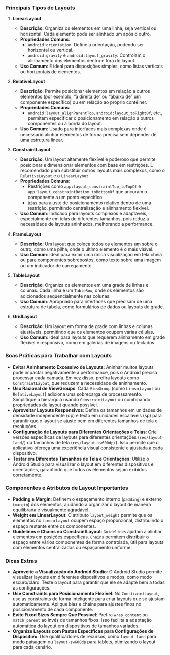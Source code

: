 ### Principais Tipos de Layouts

1. **LinearLayout**
   - **Descrição**: Organiza os elementos em uma linha, seja vertical ou horizontal. Cada elemento pode ser alinhado um após o outro.
   - **Propriedades Comuns**:
     - `android:orientation`: Define a orientação, podendo ser horizontal ou vertical.
     - `android:gravity` e `android:layout_gravity`: Controlam o alinhamento dos elementos dentro e fora do layout.
   - **Uso Comum**: É ideal para disposições simples, como listas verticais ou horizontais de elementos.

2. **RelativeLayout**
   - **Descrição**: Permite posicionar elementos em relação a outros elementos (por exemplo, “à direita de” ou “abaixo de” um componente específico) ou em relação ao próprio contêiner.
   - **Propriedades Comuns**:
     - `android:layout_alignParentTop`, `android:layout_toRightOf`, etc., permitem especificar o posicionamento em relação a outros componentes ou à borda do layout.
   - **Uso Comum**: Usado para interfaces mais complexas onde é necessário alinhar elementos de forma precisa sem depender de uma estrutura linear.

3. **ConstraintLayout**
   - **Descrição**: Um layout altamente flexível e poderoso que permite posicionar e dimensionar elementos com base em restrições. É recomendado para substituir outros layouts mais complexos, como o `RelativeLayout` e o `LinearLayout`.
   - **Propriedades Comuns**:
     - Restrições como `app:layout_constraintTop_toTopOf` e `app:layout_constraintBottom_toBottomOf` que ancoram o componente a um ponto específico.
     - `Bias` para ajuste de posicionamento relativo dentro de uma restrição, permitindo centralização e alinhamento flexível.
   - **Uso Comum**: Indicado para layouts complexos e adaptáveis, especialmente em telas de diferentes tamanhos, pois reduz a necessidade de layouts aninhados, melhorando a performance.

4. **FrameLayout**
   - **Descrição**: Um layout que coloca todos os elementos um sobre o outro, como uma pilha, onde o último elemento é o mais visível.
   - **Uso Comum**: Ideal para exibir uma única visualização em tela cheia ou para componentes sobrepostos, como texto sobre uma imagem ou um indicador de carregamento.

5. **TableLayout**
   - **Descrição**: Organiza os elementos em uma grade de linhas e colunas. Cada linha é um `TableRow`, onde os elementos são adicionados sequencialmente nas colunas.
   - **Uso Comum**: Apropriado para interfaces que precisam de uma estrutura de tabela, como formulários de dados ou layouts de grade.

6. **GridLayout**
   - **Descrição**: Um layout em forma de grade com linhas e colunas ajustáveis, permitindo que os elementos ocupem várias células.
   - **Uso Comum**: Ideal para layouts que requerem alinhamento em grade flexível e responsivo, como em galerias de imagens ou teclados.

### Boas Práticas para Trabalhar com Layouts

- **Evitar Aninhamento Excessivo de Layouts**: Aninhar muitos layouts pode impactar negativamente a performance, pois o Android precisa processar cada camada. Em vez disso, prefira layouts como `ConstraintLayout`, que reduzem a necessidade de aninhamento.
- **Uso Racional de ViewGroups**: Cada `ViewGroup` (como `LinearLayout` ou `RelativeLayout`) adiciona uma sobrecarga de processamento. Simplifique a hierarquia usando `ConstraintLayout` ou combinando propriedades de layout quando possível.
- **Aproveitar Layouts Responsivos**: Defina os tamanhos em unidades de densidade independente (dp) e texto em unidades escaláveis (sp) para garantir que o layout se ajuste bem em diferentes tamanhos de tela e resoluções.
- **Configuração de Layouts para Diferentes Orientações e Telas**: Crie versões específicas de layouts para diferentes orientações (`res/layout-land/`) ou tamanhos de tela (`res/layout-sw600dp/`). Isso permite que o aplicativo ofereça uma experiência visual consistente e ajustada a cada dispositivo.
- **Testar em Diferentes Tamanhos de Tela e Orientações**: Utilize o Android Studio para visualizar o layout em diferentes dispositivos e orientações, garantindo que todos os elementos sejam exibidos corretamente.

### Componentes e Atributos de Layout Importantes

- **Padding e Margin**: Definem o espaçamento interno (`padding`) e externo (`margin`) dos elementos, ajudando a organizar o layout de maneira equilibrada e visualmente agradável.
- **Weight em LinearLayout**: O atributo `layout_weight` permite que os elementos no `LinearLayout` ocupem espaço proporcional, distribuindo o espaço restante entre os componentes.
- **Guidelines e Chains no ConstraintLayout**: `Guidelines` ajudam a alinhar elementos em posições específicas. `Chains` permitem distribuir o espaço entre vários componentes de forma controlada, útil para layouts com elementos centralizados ou espaçamento uniforme.

### Dicas Extras

- **Aproveite a Visualização do Android Studio**: O Android Studio permite visualizar layouts em diferentes dispositivos e modos, como modo escuro/claro. Teste o layout para garantir que ele se adapte bem a todas as configurações.
- **Use Constraints para Posicionamento Flexível**: No `ConstraintLayout`, use as constraints de forma inteligente para criar layouts que se ajustam automaticamente. Aplique bias e chains para ajustes finos no posicionamento de cada componente.
- **Evite Fixed Sizes Sempre Que Possível**: Prefira `wrap_content` ou `match_parent` ao invés de tamanhos fixos. Isso facilita a adaptação automática do layout em dispositivos de tamanhos variados.
- **Organize Layouts com Pastas Específicas para Configurações de Dispositivo**: Use qualificadores de recursos, como `layout-land` para modo paisagem ou `layout-sw600dp` para tablets, otimizando o layout para cada cenário.